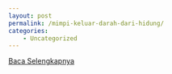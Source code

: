 ```yaml
---
layout: post
permalink: /mimpi-keluar-darah-dari-hidung/
categories:
    - Uncategorized
---
```


[Baca Selengkapnya](/08)